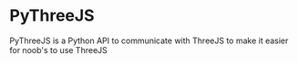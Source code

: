PyThreeJS
=========

PyThreeJS is a Python API to communicate with ThreeJS to make it easier for noob's to use ThreeJS
